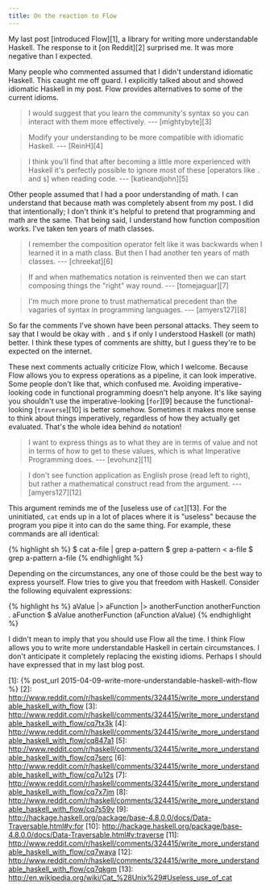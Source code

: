 ```yaml
---
title: On the reaction to Flow
---
```


My last post [introduced Flow][1], a library for writing more
understandable Haskell. The response to it [on Reddit][2] surprised
me. It was more negative than I expected.

Many people who commented assumed that I didn't understand idiomatic
Haskell. This caught me off guard. I explicitly talked about and
showed idiomatic Haskell in my post. Flow provides alternatives to
some of the current idioms.

> I would suggest that you learn the community's syntax so you can
> interact with them more effectively. --- [mightybyte][3]

> Modify your understanding to be more compatible with idiomatic
> Haskell. --- [ReinH][4]

> I think you'll find that after becoming a little more experienced
> with Haskell it's perfectly possible to ignore most of these
> [operators like `.` and `$`] when reading code. --- [katieandjohn][5]

Other people assumed that I had a poor understanding of math. I can
understand that because math was completely absent from my post. I
did that intentionally; I don't think it's helpful to pretend that
programming and math are the same. That being said, I understand
how function composition works. I've taken ten years of math classes.

> I remember the composition operator felt like it was backwards
> when I learned it in a math class. But then I had another ten years
> of math classes. --- [chreekat][6]

> If and when mathematics notation is reinvented then we can start
> composing things the "right" way round. --- [tomejaguar][7]

> I'm much more prone to trust mathematical precedent than the
> vagaries of syntax in programming languages. --- [amyers127][8]

So far the comments I've shown have been personal attacks. They
seem to say that I would be okay with `.` and `$` if only I understood
Haskell (or math) better. I think these types of comments are shitty,
but I guess they're to be expected on the internet.

These next comments actually criticize Flow, which I welcome. Because
Flow allows you to express operations as a pipeline, it can look
imperative. Some people don't like that, which confused me. Avoiding
imperative-looking code in functional programming doesn't help
anyone. It's like saying you shouldn't use the imperative-looking
[`for`][9] because the functional-looking [`traverse`][10] is better
somehow. Sometimes it makes more sense to think about things
imperatively, regardless of how they actually get evaluated. That's
the whole idea behind `do` notation!

> I want to express things as to what they are in terms of value
> and not in terms of how to get to these values, which is what
> Imperative Programming does. --- [evohunz][11]

> I don't see function application as English prose (read left to
> right), but rather a mathematical construct read from the argument.
> --- [amyers127][12]

This argument reminds me of the [useless use of `cat`][13]. For the
uninitiated, `cat` ends up in a lot of places where it is "useless"
because the program you pipe it into can do the same thing. For
example, these commands are all identical:

{% highlight sh %}
$ cat a-file | grep a-pattern
$ grep a-pattern < a-file
$ grep a-pattern a-file
{% endhighlight %}

Depending on the circumstances, any one of those could be the best
way to express yourself. Flow tries to give you that freedom with
Haskell. Consider the following equivalent expressions:

{% highlight hs %}
aValue |> aFunction |> anotherFunction
anotherFunction . aFunction $ aValue
anotherFunction (aFunction aValue)
{% endhighlight %}

I didn't mean to imply that you should use Flow all the time. I
think Flow allows you to write more understandable Haskell in certain
circumstances. I don't anticipate it completely replacing the
existing idioms. Perhaps I should have expressed that in my last
blog post.

[1]: {% post_url 2015-04-09-write-more-understandable-haskell-with-flow %}
[2]: http://www.reddit.com/r/haskell/comments/324415/write_more_understandable_haskell_with_flow
[3]: http://www.reddit.com/r/haskell/comments/324415/write_more_understandable_haskell_with_flow/cq7tx3k
[4]: http://www.reddit.com/r/haskell/comments/324415/write_more_understandable_haskell_with_flow/cq847a1
[5]: http://www.reddit.com/r/haskell/comments/324415/write_more_understandable_haskell_with_flow/cq7serc
[6]: http://www.reddit.com/r/haskell/comments/324415/write_more_understandable_haskell_with_flow/cq7u12s
[7]: http://www.reddit.com/r/haskell/comments/324415/write_more_understandable_haskell_with_flow/cq7x7jm
[8]: http://www.reddit.com/r/haskell/comments/324415/write_more_understandable_haskell_with_flow/cq7s59v
[9]: http://hackage.haskell.org/package/base-4.8.0.0/docs/Data-Traversable.html#v:for
[10]: http://hackage.haskell.org/package/base-4.8.0.0/docs/Data-Traversable.html#v:traverse
[11]: http://www.reddit.com/r/haskell/comments/324415/write_more_understandable_haskell_with_flow/cq7waya
[12]: http://www.reddit.com/r/haskell/comments/324415/write_more_understandable_haskell_with_flow/cq7qkgm
[13]: http://en.wikipedia.org/wiki/Cat_%28Unix%29#Useless_use_of_cat

